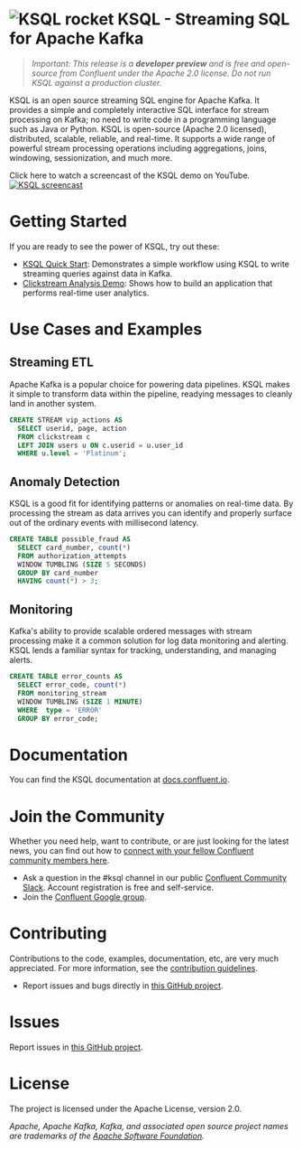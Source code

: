 # ![KSQL rocket](ksq-lrocket.png) KSQL - Streaming SQL for Apache Kafka

> *Important: This release is a **developer preview** and is free and open-source from Confluent under the Apache 2.0 license. Do not run KSQL against a production cluster.*

KSQL is an open source streaming SQL engine for Apache Kafka. It provides a simple and completely interactive SQL interface for stream processing on Kafka; no need to write code in a programming language such as Java or Python. KSQL is open-source (Apache 2.0 licensed), distributed, scalable, reliable, and real-time. It supports a wide range of powerful stream processing operations including aggregations, joins, windowing, sessionization, and much more.

Click here to watch a screencast of the KSQL demo on YouTube.
<a href="https://youtu.be/A45uRzJiv7I" target="_blank"><img src="screencast.jpg" alt="KSQL screencast"></a></p>
<!-- [![KSQL screencast](screencast.jpg)](https://youtu.be/A45uRzJiv7I) -->

# Getting Started
If you are ready to see the power of KSQL, try out these:

- [KSQL Quick Start](https://docs.confluent.io/current/ksql/docs/quickstart/): Demonstrates a simple workflow using KSQL to write streaming queries against data in Kafka.
- [Clickstream Analysis Demo](https://docs.confluent.io/current/ksql/docs/ksql-clickstream-demo/): Shows how to build an application that performs real-time user analytics.

# Use Cases and Examples

## Streaming ETL

Apache Kafka is a popular choice for powering data pipelines.  KSQL makes it simple to transform data within the
pipeline, readying messages to cleanly land in another system.

```sql
CREATE STREAM vip_actions AS
  SELECT userid, page, action
  FROM clickstream c
  LEFT JOIN users u ON c.userid = u.user_id
  WHERE u.level = 'Platinum';
```


## Anomaly Detection

KSQL is a good fit for identifying patterns or anomalies on real-time data. By processing the stream as data arrives
you can identify and properly surface out of the ordinary events with millisecond latency.

```sql
CREATE TABLE possible_fraud AS
  SELECT card_number, count(*)
  FROM authorization_attempts
  WINDOW TUMBLING (SIZE 5 SECONDS)
  GROUP BY card_number
  HAVING count(*) > 3;
```


## Monitoring

Kafka's ability to provide scalable ordered messages with stream processing make it a common solution for log data
monitoring and alerting. KSQL lends a familiar syntax for tracking, understanding, and managing alerts.

```sql
CREATE TABLE error_counts AS
  SELECT error_code, count(*)
  FROM monitoring_stream
  WINDOW TUMBLING (SIZE 1 MINUTE)
  WHERE  type = 'ERROR'
  GROUP BY error_code;
```


# Documentation
You can find the KSQL documentation at [docs.confluent.io](https://docs.confluent.io/current/ksql/docs/index.html).

# Join the Community
Whether you need help, want to contribute, or are just looking for the latest news, you can find out how to [connect with your fellow Confluent community members here](https://www.confluent.io/contact-us-thank-you/).

* Ask a question in the #ksql channel in our public [Confluent Community Slack](https://slackpass.io/confluentcommunity). Account registration is free and self-service.
* Join the [Confluent Google group](https://groups.google.com/forum/#!forum/confluent-platform).

# Contributing
Contributions to the code, examples, documentation, etc, are very much appreciated. For more information, see the [contribution guidelines](contributing.md).

- Report issues and bugs directly in [this GitHub project](https://github.com/confluentinc/ksql/issues).

# Issues
Report issues in [this GitHub project](https://github.com/confluentinc/ksql/issues).

# License
The project is licensed under the Apache License, version 2.0.

*Apache, Apache Kafka, Kafka, and associated open source project names are trademarks of the [Apache Software Foundation](https://www.apache.org/).*
